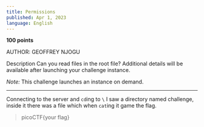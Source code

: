 ```yaml
---
title: Permissions
published: Apr 1, 2023
language: English
---
```


**100 points**

AUTHOR: GEOFFREY NJOGU

Description
Can you read files in the root file?
Additional details will be available after launching your challenge instance.

_Note:_ This challenge launches an instance on demand.

---

Connecting to the server and `cd`ing to `\` I saw a directory named challenge, inside it there was a file which when `cat`ing it game the flag.

> picoCTF{your flag}
